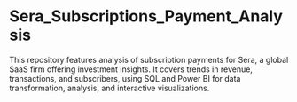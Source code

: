 # Sera_Subscriptions_Payment_Analysis
This repository features analysis of subscription payments for Sera, a global SaaS firm offering investment insights. It covers trends in revenue, transactions, and subscribers, using SQL and Power BI for data transformation, analysis, and interactive visualizations.
